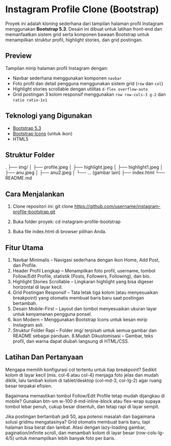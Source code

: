 # Instagram Profile Clone (Bootstrap)

Proyek ini adalah kloning sederhana dari tampilan halaman profil Instagram menggunakan **Bootstrap 5.3**. Desain ini dibuat untuk latihan front-end dan memanfaatkan sistem grid serta komponen bawaan Bootstrap untuk menampilkan struktur profil, highlight stories, dan grid postingan.

## Preview
Tampilan mirip halaman profil Instagram dengan:
- Navbar sederhana menggunakan komponen `navbar`
- Foto profil dan detail pengguna menggunakan sistem grid (`row` dan `col`)
- Highlight stories scrollable dengan utilitas `d-flex overflow-auto`
- Grid postingan 3 kolom responsif menggunakan `row row-cols-3 g-2` dan `ratio ratio-1x1`

## Teknologi yang Digunakan
- [Bootstrap 5.3](https://getbootstrap.com/)  
- [Bootstrap Icons](https://icons.getbootstrap.com/) (untuk ikon)  
- HTML5

## Struktur Folder
.
├── img/
│ ├── profile.jpeg
│ ├── highlight.jpeg
│ ├── highlight1.jpeg
│ ├── anu.jpeg
│ ├── anu2.jpeg
│ └── ... (gambar lain)
├── index.html
└── README.md


## Cara Menjalankan
1. Clone repositori ini:
   git clone https://github.com/username/instagram-profile-bootstrap.git

2. Buka folder proyek:
   cd instagram-profile-bootstrap

3. Buka file index.html di browser pilihan Anda.

## Fitur Utama
1. Navbar Minimalis – Navigasi sederhana dengan ikon Home, Add Post, dan Profile.
2. Header Profil Lengkap – Menampilkan foto profil, username, tombol Follow/Edit Profile, statistik (Posts, Followers, Following), dan bio.
3. Highlight Stories Scrollable – Lingkaran highlight yang bisa digeser horizontal di layar kecil.
4. Grid Postingan Responsif – Tata letak tiga kolom (atau menyesuaikan breakpoint) yang otomatis membuat baris baru saat postingan bertambah.
5. Desain Mobile-First – Layout dan tombol menyesuaikan ukuran layar untuk kenyamanan pengguna ponsel.
6. Ikon Modern – Menggunakan Bootstrap Icons untuk kesan mirip Instagram asli.
7. Struktur Folder Rapi – Folder img/ terpisah untuk semua gambar dan README sebagai panduan.
8.Mudah Dikustomisasi – Gambar, teks profil, dan warna dapat diubah langsung di HTML/CSS.

## Latihan Dan Pertanyaan
Mengapa memilih konfigurasi col tertentu untuk tiap breakpoint?
Sedikit kolom di layar kecil (mis. col-6 atau col-4) menjaga foto jelas dan mudah diklik, lalu tambah kolom di tablet/desktop (col-md-3, col-lg-2) agar ruang besar terpakai efisien.

Bagaimana memastikan tombol Follow/Edit Profile tetap mudah dijangkau di mobile?
Gunakan btn-sm w-100 d-md-inline-block atau flex-wrap supaya tombol lebar penuh, cukup besar disentuh, dan tetap rapi di layar sempit.

Jika postingan bertambah jadi 50, apa potensi masalah dan bagaimana solusi gridmu mengatasinya?
Grid otomatis membuat baris baru, tapi halaman bisa berat dan lambat. Atasi dengan lazy-loading gambar, pagination/infinite scroll, dan menambah kolom di layar besar (row-cols-lg-4/5) untuk menampilkan lebih banyak foto per baris.

